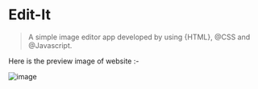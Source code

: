 # Edit-It

> A simple image editor app developed by using {HTML}, @CSS and @Javascript.

Here is the preview image of website :-

![image](https://user-images.githubusercontent.com/79034278/209654319-8a5453d4-105c-4895-9a3b-a11f85c3937f.png)
